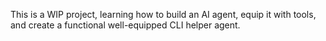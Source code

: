 This is a WIP project, learning how to build an AI agent, equip it with tools, and create a functional well-equipped CLI helper agent.